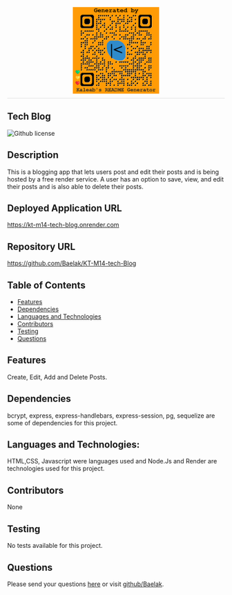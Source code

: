 
  <div style="display: flex; justify-content: center; border-bottom: 1px solid #ddd; padding-bottom: 10px; margin-bottom: 20px;">
  <img src="/generatedQR.png" alt="Logo" style="max-height: 200px; max-width: 200px;">
</div>
   
## Tech Blog

![Github license](https://img.shields.io/badge/license-ISC-green.svg)

## Description
This is a blogging app that lets users post and edit their posts and is being hosted by a free render service. A user has an option to save, view, and edit their posts and is also able to delete their posts.

## Deployed Application URL
https://kt-m14-tech-blog.onrender.com

## Repository URL
https://github.com/Baelak/KT-M14-tech-Blog

## Table of Contents
* [Features](#features)
* [Dependencies](#dependencies)
* [Languages and Technologies](#languages-and-technologies)
* [Contributors](#contributors)
* [Testing](#testing)
* [Questions](#questions)

## Features
Create, Edit, Add and Delete Posts.

## Dependencies
bcrypt, express, express-handlebars, express-session, pg, sequelize are some of dependencies for this project.

## Languages and Technologies:
HTML,CSS, Javascript were languages used and  Node.Js and Render are technologies used for this project.

## Contributors
None

## Testing
No tests available for this project.

## Questions
Please send your questions [here](mailto:?subject=[GitHub]%20Dev%20Connect) or visit [github/Baelak](https://github.com/Baelak).

